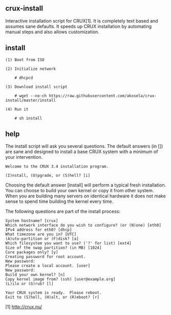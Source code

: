 ## crux-install

Interactive installation script for CRUX[1].  It is completely text based and
assumes sane defaults.  It speeds up CRUX installation by automating manual
steps and also allows customization.

## install

```
(1) Boot from ISO

(2) Initialize network

    # dhcpcd

(3) Download install script

    # wget --no-ch https://raw.githubusercontent.com/akosela/crux-install/master/install

(4) Run it

    # sh install
```

## help

The install script will ask you several questions.  The default answers (in [])
are sane and designed to install a base CRUX system with a minimum of your
intervention.

```
Welcome to the CRUX 3.4 installation program.

(I)nstall, (U)pgrade, or (S)hell? [i]
```

Choosing the default answer [install] will perform a typical fresh
installation.  You can choose to build your own kernel or copy it from other
system.  When you are building many servers on identical hardware it does not
make sense to spend time building the kernel every time.

The following questions are part of the install process:

```
System hostname? [crux]
Which network interface do you wish to configure? (or (N)one) [eth0]
IPv4 address for eth0? [dhcp]
What timezone are you in? [UTC]
(A)uto-partition or (F)disk? [a]
Which filesystem you want to use? ('?' for list) [ext4]
Size of the swap partition? (in MB) [1024]
Core packages only? [y]
Creating password for root account.
New password:
Please create a local account. [user]
New password:
Build your own kernel? [n]
Copy kernel image from? (ssh) [user@example.org]
(L)ilo or (G)rub? [l]

Your CRUX system is ready.  Please reboot.
Exit to (S)hell, (H)alt, or (R)eboot? [r]
```

[1] http://crux.nu/
